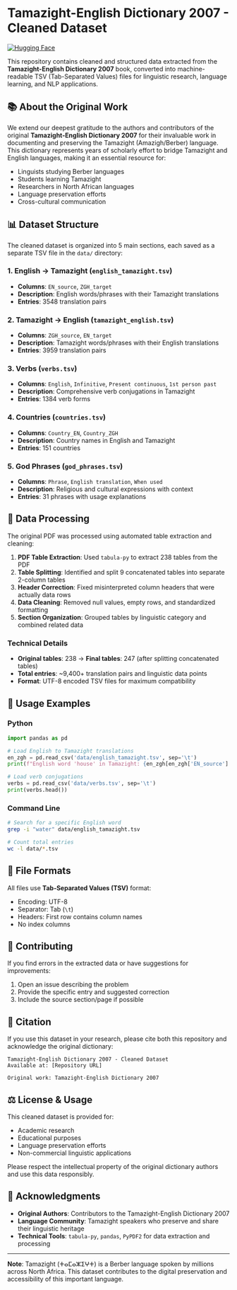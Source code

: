 # Tamazight-English Dictionary 2007 - Cleaned Dataset
[![Hugging Face](https://img.shields.io/badge/🤗-Hugging%20Face-blue.svg)](https://huggingface.co/datasets/Abdeljalil-Ounaceur/English-Tamazight-Dictionnary-2007)


This repository contains cleaned and structured data extracted from the **Tamazight-English Dictionary 2007** book, converted into machine-readable TSV (Tab-Separated Values) files for linguistic research, language learning, and NLP applications.

## 📚 About the Original Work

We extend our deepest gratitude to the authors and contributors of the original **Tamazight-English Dictionary 2007** for their invaluable work in documenting and preserving the Tamazight (Amazigh/Berber) language. This dictionary represents years of scholarly effort to bridge Tamazight and English languages, making it an essential resource for:

- Linguists studying Berber languages
- Students learning Tamazight
- Researchers in North African languages
- Language preservation efforts
- Cross-cultural communication

## 📊 Dataset Structure

The cleaned dataset is organized into 5 main sections, each saved as a separate TSV file in the `data/` directory:

### 1. English → Tamazight (`english_tamazight.tsv`)
- **Columns**: `EN_source`, `ZGH_target`
- **Description**: English words/phrases with their Tamazight translations
- **Entries**: 3548 translation pairs

### 2. Tamazight → English (`tamazight_english.tsv`)
- **Columns**: `ZGH_source`, `EN_target`  
- **Description**: Tamazight words/phrases with their English translations
- **Entries**: 3959 translation pairs

### 3. Verbs (`verbs.tsv`)
- **Columns**: `English`, `Infinitive`, `Present continuous`, `1st person past`
- **Description**: Comprehensive verb conjugations in Tamazight
- **Entries**: 1384 verb forms

### 4. Countries (`countries.tsv`)
- **Columns**: `Country_EN`, `Country_ZGH`
- **Description**: Country names in English and Tamazight
- **Entries**: 151 countries

### 5. God Phrases (`god_phrases.tsv`)
- **Columns**: `Phrase`, `English translation`, `When used`
- **Description**: Religious and cultural expressions with context
- **Entries**: 31 phrases with usage explanations

## 🔧 Data Processing

The original PDF was processed using automated table extraction and cleaning:

1. **PDF Table Extraction**: Used `tabula-py` to extract 238 tables from the PDF
2. **Table Splitting**: Identified and split 9 concatenated tables into separate 2-column tables
3. **Header Correction**: Fixed misinterpreted column headers that were actually data rows
4. **Data Cleaning**: Removed null values, empty rows, and standardized formatting
5. **Section Organization**: Grouped tables by linguistic category and combined related data

### Technical Details
- **Original tables**: 238 → **Final tables**: 247 (after splitting concatenated tables)
- **Total entries**: ~9,400+ translation pairs and linguistic data points
- **Format**: UTF-8 encoded TSV files for maximum compatibility

## 🚀 Usage Examples

### Python
```python
import pandas as pd

# Load English to Tamazight translations
en_zgh = pd.read_csv('data/english_tamazight.tsv', sep='\t')
print(f"English word 'house' in Tamazight: {en_zgh[en_zgh['EN_source'] == 'house']['ZGH_target'].values}")

# Load verb conjugations
verbs = pd.read_csv('data/verbs.tsv', sep='\t')
print(verbs.head())
```

### Command Line
```bash
# Search for a specific English word
grep -i "water" data/english_tamazight.tsv

# Count total entries
wc -l data/*.tsv
```

## 📝 File Formats

All files use **Tab-Separated Values (TSV)** format:
- Encoding: UTF-8
- Separator: Tab (`\t`)
- Headers: First row contains column names
- No index columns

## 🤝 Contributing

If you find errors in the extracted data or have suggestions for improvements:

1. Open an issue describing the problem
2. Provide the specific entry and suggested correction
3. Include the source section/page if possible

## 📖 Citation

If you use this dataset in your research, please cite both this repository and acknowledge the original dictionary:

```
Tamazight-English Dictionary 2007 - Cleaned Dataset
Available at: [Repository URL]

Original work: Tamazight-English Dictionary 2007
```

## ⚖️ License & Usage

This cleaned dataset is provided for:
- Academic research
- Educational purposes  
- Language preservation efforts
- Non-commercial linguistic applications

Please respect the intellectual property of the original dictionary authors and use this data responsibly.

## 🙏 Acknowledgments

- **Original Authors**: Contributors to the Tamazight-English Dictionary 2007
- **Language Community**: Tamazight speakers who preserve and share their linguistic heritage
- **Technical Tools**: `tabula-py`, `pandas`, `PyPDF2` for data extraction and processing

---

**Note**: Tamazight (ⵜⴰⵎⴰⵣⵉⵖⵜ) is a Berber language spoken by millions across North Africa. This dataset contributes to the digital preservation and accessibility of this important language.
